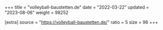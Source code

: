 +++
title = "volleyball-baustetten.de"
date = "2022-03-22"
updated = "2023-08-06"
weight = 98252

[extra]
source = "https://volleyball-baustetten.de/"
ratio = 5
size = 96
+++
